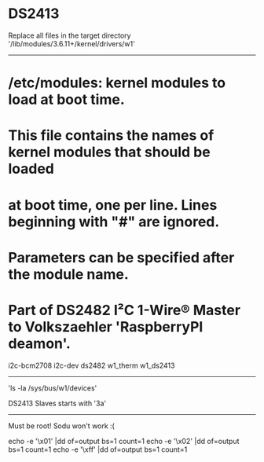 DS2413
======

Replace all files in the target directory '/lib/modules/3.6.11+/kernel/drivers/w1'

---

# /etc/modules: kernel modules to load at boot time.
#
# This file contains the names of kernel modules that should be loaded
# at boot time, one per line. Lines beginning with "#" are ignored.
# Parameters can be specified after the module name.

# Part of DS2482 I²C 1-Wire® Master to Volkszaehler 'RaspberryPI deamon'.
i2c-bcm2708
i2c-dev
ds2482
w1_therm
w1_ds2413

---

'ls -la /sys/bus/w1/devices'

DS2413 Slaves starts with '3a'

---
 
Must be root! Sodu won't work :(

echo -e '\x01' |dd of=output bs=1 count=1
echo -e '\x02' |dd of=output bs=1 count=1
echo -e '\xff' |dd of=output bs=1 count=1
